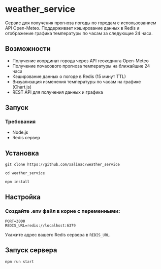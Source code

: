 # weather_service

Сервис для получения прогноза погоды по городам с использованием API Open-Meteo.
Поддерживает кэширование данных в Redis и отображение графика температуры по часам за следующие 24 часа.

## Возможности

- Получение координат города через API геокодинга Open-Meteo
- Получение почасового прогноза температуры на ближайшие 24 часа
- Кэширование данных о погоде в Redis (15 минут TTL)
- Визуализация изменения температуры по часам на графике (Chart.js)
- REST API для получения данных и графика

## Запуск

### Требования

- Node.js
- Redis сервер

## Установка

```
git clone https://github.com/xalinac/weather_service
```

```
cd weather_service
```

```
npm install
```

## Настройка

### Создайте .env файл в корне с переменными:

```
PORT=3000
REDIS_URL=redis://localhost:6379
```

Укажите адрес вашего Redis сервера в `REDIS_URL`.

## Запуск сервера

```
npm run start
```
